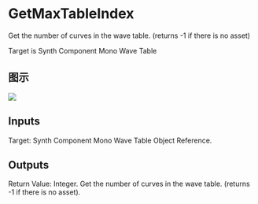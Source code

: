 # GetMaxTableIndex

Get the number of curves in the wave table. (returns -1 if there is no asset)

Target is Synth Component Mono Wave Table

## 图示

![]($-20221218-21063844.png)

## Inputs

Target: Synth Component Mono Wave Table Object Reference.  

## Outputs

Return Value: Integer. Get the number of curves in the wave table. (returns -1 if there is no asset).

